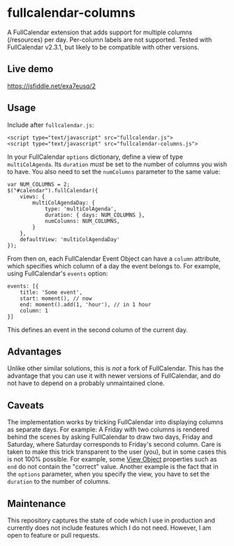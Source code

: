 # fullcalendar-columns
A FullCalendar extension that adds support for multiple columns (/resources) per day. Per-column labels are not supported. Tested with FullCalendar v2.3.1, but likely to be compatible with other versions.

## Live demo

https://jsfiddle.net/exa7eusq/2

## Usage

Include after `fullcalendar.js`:

    <script type="text/javascript" src="fullcalendar.js">
    <script type="text/javascript" src="fullcalendar-columns.js">

In your FullCalendar `options` dictionary, define a view of type `multiColAgenda`. Its `duration` *must* be set to the number of columns you wish to have. You also need to set the `numColumns` parameter to the same value:

    var NUM_COLUMNS = 2;
    $("#calendar").fullCalendar({
        views: {
            multiColAgendaDay: {
                type: 'multiColAgenda',
                duration: { days: NUM_COLUMNS },
                numColumns: NUM_COLUMNS,
            }
        },
        defaultView: 'multiColAgendaDay'
    });

From then on, each FullCalendar Event Object can have a `column` attribute, which specifies which column of a day the event belongs to. For example, using FullCalendar's `events` option:

    events: [{
        title: 'Some event',
        start: moment(), // now
        end: moment().add(1, 'hour'), // in 1 hour
        column: 1
    }]

This defines an event in the second column of the current day.

## Advantages
Unlike other similar solutions, this is *not* a fork of FullCalendar. This has the advantage that you can use it with newer versions of FullCalendar, and do not have to depend on a probably unmaintained clone.

## Caveats
The implementation works by tricking FullCalendar into displaying columns as separate days. For example: A Friday with two columns is rendered behind the scenes by asking FullCalendar to draw two days, Friday and Saturday, where Saturday corresponds to Friday's second column. Care is taken to make this trick transparent to the user (you), but in some cases this is not 100% possible. For example, some [View Object](http://fullcalendar.io/docs/views/View_Object) properties such as `end` do not contain the "correct" value. Another example is the fact that in the `options` parameter, when you specify the view, you have to set the `duration` to the number of columns.

## Maintenance
This repository captures the state of code which I use in production and currently does not include features which I do not need. However, I am open to feature or pull requests.